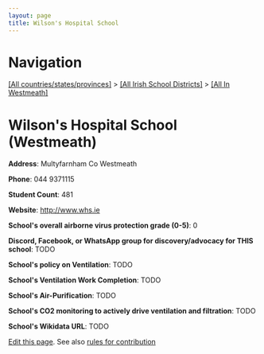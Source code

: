 ```yaml
---
layout: page
title: Wilson's Hospital School
---
```

# Navigation

[[All countries/states/provinces]](../../..) > [[All Irish School Districts]](../..) > [[All In Westmeath]](..)

# Wilson's Hospital School (Westmeath)

**Address**: Multyfarnham Co Westmeath

**Phone**: 044 9371115

**Student Count**: 481

**Website**: <http://www.whs.ie>

**School's overall airborne virus protection grade (0-5)**: 0

**Discord, Facebook, or WhatsApp group for discovery/advocacy for THIS school**: TODO

**School's policy on Ventilation**: TODO

**School's Ventilation Work Completion**: TODO

**School's Air-Purification**: TODO

**School's CO2 monitoring to actively drive ventilation and filtration**: TODO

**School's Wikidata URL**: TODO


[Edit this page](https://github.com/ventilate-schools/Ireland/edit/main/./Westmeath/Wilson's_Hospital_School.md). See also [rules for contribution](../../../contribution-rules/)